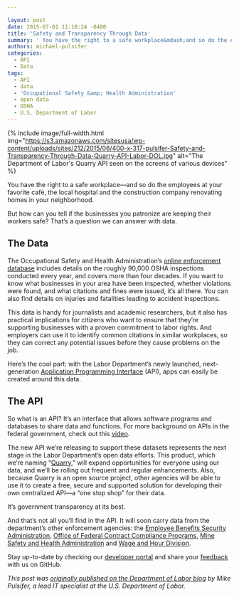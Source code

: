 ```yaml
---

layout: post
date: 2015-07-01 11:10:24 -0400
title: 'Safety and Transparency Through Data'
summary: ' You have the right to a safe workplace&mdash;and so do the employees at your favorite caf&eacute;, the local hospital and the construction company renovating homes in your neighborhood. But how can you tell if the businesses you patronize are'
authors: michael-pulsifer
categories:
  - API
  - Data
tags:
  - API
  - data
  - 'Occupational Safety &amp; Health Administration'
  - open data
  - OSHA
  - U.S. Department of Labor
---
```



{% include image/full-width.html img="https://s3.amazonaws.com/sitesusa/wp-content/uploads/sites/212/2015/06/400-x-317-pulsifer-Safety-and-Transparency-Through-Data-Quarry-API-Labor-DOL.jpg" alt="The Department of Labor's Quarry API seen on the screens of various devices" %}

You have the right to a safe workplace—and so do the employees at your favorite café, the local hospital and the construction company renovating homes in your neighborhood.

But how can you tell if the businesses you patronize are keeping their workers safe? That’s a question we can answer with data.

## The Data

The Occupational Safety and Health Administration’s [online enforcement database](http://developer.dol.gov/health-and-safety/dol-osha-enforcement/) includes details on the roughly 90,000 OSHA inspections conducted every year, and covers more than four decades. If you want to know what businesses in your area have been inspected, whether violations were found, and what citations and fines were issued, it’s all there. You can also find details on injuries and fatalities leading to accident inspections.

This data is handy for journalists and academic researchers, but it also has practical implications for citizens who want to ensure that they’re supporting businesses with a proven commitment to labor rights. And employers can use it to identify common citations in similar workplaces, so they can correct any potential issues before they cause problems on the job.

Here’s the cool part: with the Labor Department’s newly launched, next-generation [Application Programming Interface](http://usdepartmentoflabor.github.io/Quarry) (API), apps can easily be created around this data.

## The API

So what is an API? It’s an interface that allows software programs and databases to share data and functions. For more background on APIs in the federal government, check out this [video](https://www.youtube.com/watch?v=BVeiRCEwJx8&feature=youtu.be).

The new API we’re releasing to support these datasets represents the next stage in the Labor Department’s open data efforts. This product, which we’re naming “[Quarry](http://usdepartmentoflabor.github.io/Quarry/),” will expand opportunities for everyone using our data, and we’ll be rolling out frequent and regular enhancements. Also, because Quarry is an open source project, other agencies will be able to use it to create a free, secure and supported solution for developing their own centralized API—a “one stop shop” for their data.

It’s government transparency at its best.

And that’s not all you’ll find in the API. It will soon carry data from the department’s other enforcement agencies: the [Employee Benefits Security Administration](http://www.dol.gov/ebsa/), [Office of Federal Contract Compliance Programs](http://www.dol.gov/ofccp/), [Mine Safety and Health Administration](http://www.msha.gov/) and [Wage and Hour Division](http://www.dol.gov/whd/).

Stay up-to-date by checking our [developer portal](http://developer.dol.gov/) and share your [feedback](http://usdepartmentoflabor.github.io/Quarry/) with us on GitHub.

_This post was [originally published on the Department of Labor blog](https://blog.dol.gov/2015/06/26/safety-and-transparency-through-data/) by Mike Pulsifer, a lead IT specialist at the U.S. Department of Labor._